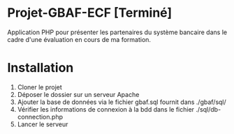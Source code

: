 # Projet-GBAF-ECF [Terminé]

Application PHP pour présenter les partenaires du système bancaire dans le cadre d'une évaluation en cours de ma formation.

# Installation

1. Cloner le projet
2. Déposer le dossier sur un serveur Apache
3. Ajouter la base de données via le fichier gbaf.sql fournit dans ./gbaf/sql/
4. Vérifier les informations de connexion à la bdd dans le fichier ./sql/db-connection.php
5. Lancer le serveur
